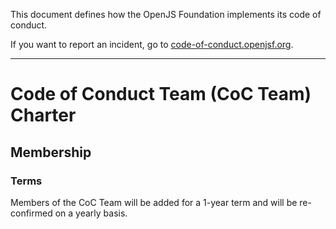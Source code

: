 This document defines how the OpenJS Foundation implements its code of conduct.

If you want to report an incident, go to [code-of-conduct.openjsf.org][CoC].

***

# Code of Conduct Team (CoC Team) Charter

## Membership

### Terms

Members of the CoC Team will be added for a 1-year term and will be re-confirmed on
a yearly basis.




[CoC]: https://code-of-conduct.openjsf.org/

